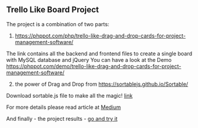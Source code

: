 ## Trello Like Board Project

The project is a combination of two parts:

1.  https://phppot.com/php/trello-like-drag-and-drop-cards-for-project-management-software/

The link contains all the backend and frontend files to create a single board with MySQL database and jQuery 
You can have a look at the Demo https://phppot.com/demo/trello-like-drag-and-drop-cards-for-project-management-software/

2. the power of Drag and Drop from https://sortablejs.github.io/Sortable/

Download sortable.js file to make all the magic! [link](https://github.com/SortableJS/Sortable)

For more details please read article at [Medium](https://medium.com/@yurywallet/how-to-create-drag-and-drop-boards-with-jquery-and-sortable-js-49604b3242bc)

And finally - the project results - [go and try it](https://yurywallet.space/trello/index.php)
